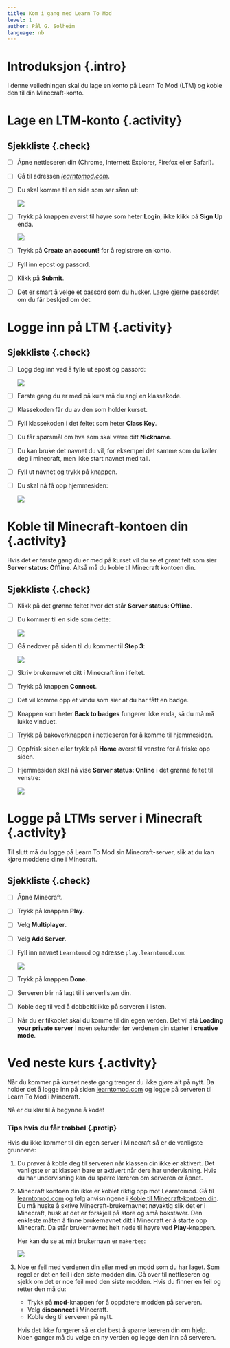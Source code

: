 ```yaml
---
title: Kom i gang med Learn To Mod
level: 1
author: Pål G. Solheim
language: nb
---
```


# Introduksjon {.intro}
I denne veiledningen skal du lage en konto på Learn To Mod (LTM) og koble den til din Minecraft-konto.

# Lage en LTM-konto {.activity}

## Sjekkliste {.check}
- [ ] Åpne nettleseren din (Chrome, Internett Explorer, Firefox eller Safari).
- [ ] Gå til adressen *[learntomod.com]*.
- [ ] Du skal komme til en side som ser sånn ut:

  ![](1_learntomod.png)

- [ ] Trykk på knappen øverst til høyre som heter **Login**, ikke klikk på **Sign Up** enda.

  ![](2_login.png)

- [ ] Trykk på **Create an account!** for å registrere en konto.
- [ ] Fyll inn epost og passord.
- [ ] Klikk på **Submit**.
- [ ] Det er smart å velge et passord som du husker. Lagre gjerne passordet om du får beskjed om det.

[learntomod.com]: http://www.learntomod.com

# Logge inn på LTM {.activity}

## Sjekkliste {.check}
- [ ] Logg deg inn ved å fylle ut epost og passord:

  ![](3_konto.png)

- [ ] Første gang du er med på kurs må du angi en klassekode.
- [ ] Klassekoden får du av den som holder kurset.
- [ ] Fyll klassekoden i det feltet som heter **Class Key**.
- [ ] Du får spørsmål om hva som skal være ditt **Nickname**.
- [ ] Du kan bruke det navnet du vil, for eksempel det samme som du kaller deg i minecraft, men ikke start navnet med tall.
- [ ] Fyll ut navnet og trykk på knappen.
- [ ] Du skal nå få opp hjemmesiden:

  ![](image4.jpeg)

# Koble til Minecraft-kontoen din {.activity}
Hvis det er første gang du er med på kurset vil du se et grønt felt som sier **Server status: Offline**. Altså må du koble til Minecraft kontoen din.

## Sjekkliste {.check}
- [ ] Klikk på det grønne feltet hvor det står **Server status: Offline**.
- [ ] Du kommer til en side som dette:

  ![](image5.jpeg)

- [ ] Gå nedover på siden til du kommer til **Step 3**:

  ![](image6.jpeg)

- [ ] Skriv brukernavnet ditt i Minecraft inn i feltet.
- [ ] Trykk på knappen **Connect**.
- [ ] Det vil komme opp et vindu som sier at du har fått en badge.
- [ ] Knappen som heter **Back to badges** fungerer ikke enda, så du må må lukke vinduet.
- [ ] Trykk på bakoverknappen i nettleseren for å komme til hjemmesiden.
- [ ] Oppfrisk siden eller trykk på **Home** øverst til venstre for å friske opp siden.
- [ ] Hjemmesiden skal nå vise **Server status: Online** i det grønne feltet til venstre:

  ![](image7.jpeg)

# Logge på LTMs server i Minecraft {.activity}
Til slutt må du logge på Learn To Mod sin Minecraft-server, slik at du
kan kjøre moddene dine i Minecraft.

## Sjekkliste {.check}
- [ ] Åpne Minecraft.
- [ ] Trykk på knappen **Play**.
- [ ] Velg **Multiplayer**.
- [ ] Velg **Add Server**.
- [ ] Fyll inn navnet `Learntomod` og adresse `play.learntomod.com`:

  ![](image8.jpeg)

- [ ] Trykk på knappen **Done**.
- [ ] Serveren blir nå lagt til i serverlisten din.
- [ ] Koble deg til ved å dobbeltklikke på serveren i listen.
- [ ] Når du er tilkoblet skal du komme til din egen verden. Det vil stå **Loading your private server** i noen sekunder før verdenen din starter i **creative mode**.

# Ved neste kurs {.activity}
Når du kommer på kurset neste gang trenger du ikke gjøre alt på nytt. Da holder det å logge inn på siden [learntomod.com] og logge på serveren til Learn To Mod i Minecraft.

Nå er du klar til å begynne å kode!

### Tips hvis du får trøbbel {.protip}
Hvis du ikke kommer til din egen server i Minecraft så er de vanligste grunnene:

1. Du prøver å koble deg til serveren når klassen din ikke er aktivert.
   Det vanligste er at klassen bare er aktivert når dere har undervisning.
   Hvis du har undervisning kan du spørre læreren om serveren er åpnet.

2. Minecraft kontoen din ikke er koblet riktig opp mot Learntomod.
   Gå til [learntomod.com] og følg anvisningene i [Koble til Minecraft-kontoen din](#koble-til-minecraft-kontoen-din).
   Du må huske å skrive Minecraft-brukernavnet nøyaktig slik det
   er i Minecraft, husk at det er forskjell på store og små bokstaver.
   Den enkleste måten å finne brukernavnet ditt i Minecraft er å
   starte opp Minecraft. Da står brukernavnet helt nede til høyre ved
   **Play**-knappen.

   Her kan du se at mitt brukernavn er `makerbee`:

   ![](image9.jpeg)

3. Noe er feil med verdenen din eller med en modd som du har laget. Som
   regel er det en feil i den siste modden din. Gå over til nettleseren
   og sjekk om det er noe feil med den siste modden. Hvis du finner en
   feil og retter den må du:

   - Trykk på **mod**-knappen for å oppdatere modden på serveren.
   - Velg **disconnect** i Minecraft.
   - Koble deg til serveren på nytt.

   Hvis det ikke fungerer så er det best å
   spørre læreren din om hjelp. Noen ganger må du velge en ny verden og
   legge den inn på serveren.
